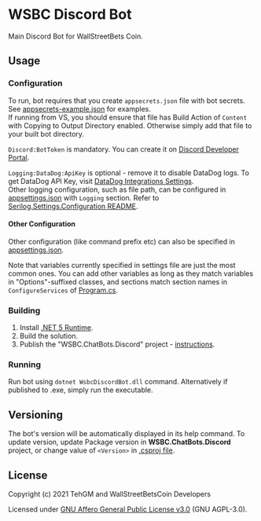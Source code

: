 # WSBC Discord Bot
Main Discord Bot for WallStreetBets Coin.

## Usage
### Configuration
To run, bot requires that you create `appsecrets.json` file with bot secrets. See [appsecrets-example.json](WSBC.ChatBots.Discord/appsecrets-example.json) for examples.  
If running from VS, you should ensure that file has Build Action of `Content` with Copying to Output Directory enabled. Otherwise simply add that file to your built bot directory.

`Discord:BotToken` is mandatory. You can create it on [Discord Developer Portal](https://discord.com/developers/applications/).

`Logging:DataDog:ApiKey` is optional - remove it to disable DataDog logs. To get DataDog API Key, visit [DataDog Integrations Settings](https://app.datadoghq.com/account/settings#api).  
Other logging configuration, such as file path, can be configured in [appsettings.json](WSBC.ChatBots.Discord/appsettings.json) with `Logging` section. Refer to [Serilog.Settings.Configuration README](https://github.com/serilog/serilog-settings-configuration#serilogsettingsconfiguration--).

#### Other Configuration
Other configuration (like command prefix etc) can also be specified in [appsettings.json](WSBC.ChatBots.Discord/appsettings.json).

Note that variables currently specified in settings file are just the most common ones. You can add other variables as long as they match variables in "Options"-suffixed classes, and sections match section names in `ConfigureServices` of [Program.cs](WSBC.ChatBots.Discord/Program.cs). 

### Building
1. Install [.NET 5 Runtime](https://dotnet.microsoft.com/download/dotnet/5.0).
2. Build the solution.
3. Publish the "WSBC.ChatBots.Discord" project - [instructions](https://docs.microsoft.com/en-gb/dotnet/core/tutorials/publishing-with-visual-studio).

### Running
Run bot using `dotnet WsbcDiscordBot.dll` command. Alternatively if published to .exe, simply run the executable.

## Versioning
The bot's version will be automatically displayed in its help command. To update version, update Package version in **WSBC.ChatBots.Discord** project, or change value of `<Version>` in [.csproj file](WSBC.ChatBots.Discord/WSBC.ChatBots.Discord.csproj).

## License
Copyright (c) 2021 TehGM and WallStreetBetsCoin Developers

Licensed under [GNU Affero General Public License v3.0](LICENSE) (GNU AGPL-3.0).